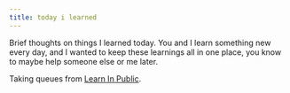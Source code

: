 ```yaml
---
title: today i learned
---
```


Brief thoughts on things I learned today. You and I learn something new every day, and I wanted to keep these learnings
all in one place, you know to maybe help someone else or me later.

Taking queues from <a href="https://www.swyx.io/learn-in-public" target="_blank">Learn In Public</a>.
